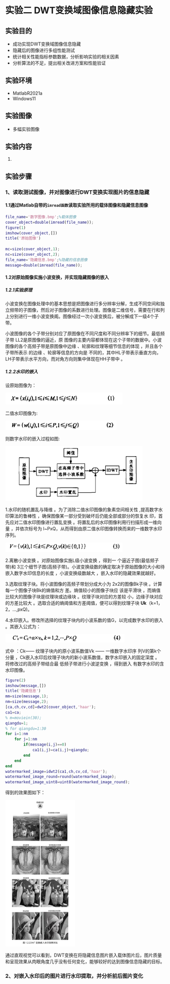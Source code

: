 # 实验二 DWT变换域图像信息隐藏实验



## 实验目的

- 成功实现DWT变换域图像信息隐藏
- 隐藏后的图像进行多组性能测试
- 统计相关性能指标参数数据，分析影响实验的相关因素
- 分析算法的不足，提出相关改进方案和性能验证

## 实验环境

- MatlabR2021a
- Windows11

## 实验图像

- 多幅实验图像

## 实验内容

1. 

## 实验步骤

### 1、读取测试图像，并对图像进行DWT变换实现图片的信息隐藏

#### 1.1通过Matlab自带的`imread函数`读取实验所用的载体图像和隐藏信息图像

```matlab
file_name='数字图像.bmp';%载体图像
cover_object=double(imread(file_name));
figure(1)
imshow(cover_object,[])
title('原始图像')

mc=size(cover_object,1);
nc=size(cover_object,2);
file_name='隐藏信息.bmp';%隐藏的信息图像
message=double(imread(file_name));
```

#### 1.2对原始图像实施小波变换，并实现隐藏图像的嵌入

##### 1.2.1实验原理

小波变换在图像处理中的基本思想是把图像进行多分辨率分解，生成不同空间和独立频带的子图像，然后对子图像的系数进行处理。图像是二维信号，需要在行和列上分别进行一维小波变换阁。图像经过一次小波变换后，被分解成下一级4个子带。

小波图像的各个子带分别对应了原图像在不同尺度和不同分辨率下的细节。最低频子带 LL2是原图像的逼近，原 图像的主要内容都体现在这个子带的数据中。小波图像的各个高频子带是原图像中边缘 、轮廓和纹理等细节信息的体现 ，并且各个子带所表示 的边缘 、轮廓等信息的方向是 不同的，其中HL子带表示垂直方向，LH子带表示水平方向，而对角方向则集中体现在HH子带中 。 

##### 1.2.2水印的嵌入

设原始图像为：

<img src="img/嵌入公式1.png" alt="嵌入公式1" style="zoom:50%;" />

二值水印图像为:

<img src="img/嵌入公式2.png" alt="嵌入公式2" style="zoom:50%;" />

则数字水印的嵌入过程如图:

<img src="img/嵌入公式3.png" alt="嵌入公式3" style="zoom:50%;" />

1.水印的随机置乱与降维 。为了消除二值水印图像的象素空间相关性 ,提高数字水印算法的鲁棒性 ，确保图像某一部分受到破坏后仍能全部或部分的恢复水 印，首先应对二值水印图像进行置乱变换 。将置乱后的水印图像利用行扫描形成一维向量 ，并依次标号为 l~PxQ，从而得到由原二值水印图像转换而来的一维数字水印序列。

​															<img src="img/嵌入公式4.png" alt="嵌入公式4" style="zoom:50%;" />

2.离散小波变换 。对原始图像实施L级小波变换 ，得到一 个逼近子图(最低频子带)和 3三个细节子图(高频子带)。小波变换级数的确定取决于原始图像的大小和待嵌入数字水印信息的长度 ，小波变换级数越大 ，嵌入水印的隐藏效果就越好。

3.选取纹理子块。将小波图像的高频子带划分成大小为 2x2的图像Bk子块 。计算每一个图像子块Bk的熵值和方 差。熵值较小的图像子块应 该是平滑块 ，而熵值比较大的图像子块是纹理块或边缘块 。纹理子块对应的方差较 小，边缘子块对应的方差比较大 。选取合适的熵阈值和方差阈值，便可以得到纹理子块 **Uk**（k=1，2，…,pxQ)。

4.水印嵌入。修改所选择的纹理子块内的小波系数的值G，以完成数字水印的嵌入 。其嵌入公式为：

<img src="img/嵌入公式5.png" alt="嵌入公式5" style="zoom:50%;" />

式中 ：Ck—— 纹理子块内的原小波系数值Vk —— 一维数字水印序 列V的第k个分量 ，Ck嵌入水印后纹理子块内的新小波系数值，数字水印嵌入的固定深度 。 将修改过的高频子带结合最 低频子带进行小波逆变换 ，得到嵌入 有数字水印的含水印图像。

```matlab
figure(2)
imshow(message,[])
title('隐藏信息')
mm=size(message,1);
nm=size(message,2);
[ca,ch,cv,cd]=dwt2(cover_object,'haar');
ca1=ca;
% m=moviein(30);
qiangdu=1;
% for qiangdu=1:30
for i=1:nm
    for j=1:nm
        if(message(i,j)==0)
            ca1(i,j)=ca(i,j)+qiangdu;
        end
    end
end
watermarked_image=idwt2(ca1,ch,cv,cd,'haar');
watermarked_image_round=round(watermarked_image);
watermarked_image_uint8=uint8(watermarked_image_round);
```

得到的效果图如下：

<img src="img/水印嵌入效果图.jpg" alt="水印嵌入效果图" style="zoom: 45%;" />

通过直观视觉可以看到，DWT变换在将隐藏信息图片嵌入载体图片后，图片质量和呈现效果从肉眼角度几乎没有任何变化，能够较好的达到图像信息隐藏的目标。

### 2、对嵌入水印后的图片进行水印提取，并分析前后图片变化